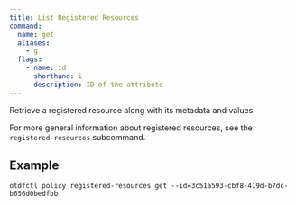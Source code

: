 ```yaml
---
title: List Registered Resources
command:
  name: get
  aliases:
    - g
  flags:
    - name: id
      shorthand: i
      description: ID of the attribute
---
```


Retrieve a registered resource along with its metadata and values.

For more general information about registered resources, see the `registered-resources` subcommand.

## Example

```shell
otdfctl policy registered-resources get --id=3c51a593-cbf8-419d-b7dc-b656d0bedfbb
```
